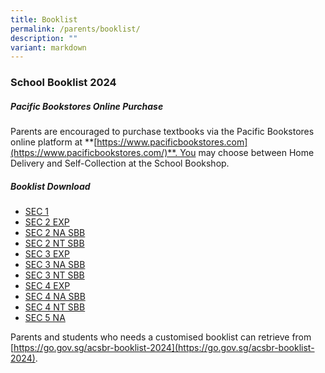 ```yaml
---
title: Booklist
permalink: /parents/booklist/
description: ""
variant: markdown
---
```

### **School Booklist 2024**

#####  **Pacific Bookstores Online Purchase**
Parents are encouraged to purchase textbooks via the Pacific Bookstores online platform at **[https://www.pacificbookstores.com](https://www.pacificbookstores.com/)**. You may choose between Home Delivery and Self-Collection at the School Bookshop.

##### **Booklist Download**
* [SEC 1](/files/2024%20Booklist/s1%20booklist.pdf)
* [SEC 2 EXP](/files/2024%20Booklist/s2%20ex%20booklist.pdf)
* [SEC 2 NA SBB](/files/2024%20Booklist/s2%20na%20sbb%20booklist.pdf)
* [SEC 2 NT SBB](/files/2024%20Booklist/s2%20nt%20sbb%20booklist.pdf)
* [SEC 3 EXP](/files/2024%20Booklist/s3%20ex%20booklist.pdf)
* [SEC 3 NA SBB](/files/2024%20Booklist/s3%20na%20sbb%20booklist.pdf)
* [SEC 3 NT SBB](/files/2024%20Booklist/s3%20nt%20sbb%20booklist.pdf)
* [SEC 4 EXP](/files/2024%20Booklist/s4%20ex%20booklist.pdf)
* [SEC 4 NA SBB](/files/2024%20Booklist/s4%20na%20sbb%20booklist.pdf)
* [SEC 4 NT SBB](/files/2024%20Booklist/s4%20nt%20sbb%20booklist.pdf)
* [SEC 5 NA](/files/2024%20Booklist/s5%20na%20booklist.pdf)

Parents and students who needs a customised booklist can retrieve from [https://go.gov.sg/acsbr-booklist-2024](https://go.gov.sg/acsbr-booklist-2024).